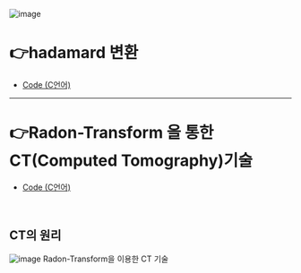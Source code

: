 ![image](https://img.shields.io/github/license/minji-o-j/DSP)  
# 👉hadamard 변환
- [Code (C언어)](https://github.com/minji-o-j/DSP/tree/master/hadamard)
---

#  👉Radon-Transform 을 통한 CT(Computed Tomography)기술
- [Code (C언어)](https://github.com/minji-o-j/DSP/blob/master/CT/DSP_%EC%B5%9C%EC%A2%85/Project1/test1.cpp)  
<br>

## CT의 원리
![image](https://user-images.githubusercontent.com/45448731/86435959-2edacc80-bd3c-11ea-9862-41ded0e5428e.png)
Radon-Transform을 이용한 CT 기술
